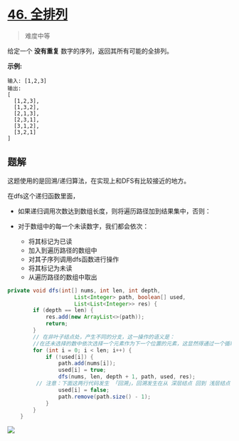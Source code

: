 # [46. 全排列](https://leetcode-cn.com/problems/permutations/)

> 难度中等

给定一个 **没有重复** 数字的序列，返回其所有可能的全排列。

**示例:**

```
输入: [1,2,3]
输出:
[
  [1,2,3],
  [1,3,2],
  [2,1,3],
  [2,3,1],
  [3,1,2],
  [3,2,1]
]
```



## 题解

这题使用的是回溯/递归算法，在实现上和DFS有比较接近的地方。

在dfs这个递归函数里面，

- 如果递归调用次数达到数组长度，则将遍历路径加到结果集中，否则：

- 对于数组中的每一个未读数字，我们都会依次：
  - 将其标记为已读	
  - 加入到遍历路径的数组中
  - 对其子序列调用dfs函数进行操作
  - 将其标记为未读
  - 从遍历路径的数组中取出

```java
private void dfs(int[] nums, int len, int depth,
                     List<Integer> path, boolean[] used,
                     List<List<Integer>> res) {
        if (depth == len) {
            res.add(new ArrayList<>(path));
            return;
        }
        // 在非叶子结点处，产生不同的分支，这一操作的语义是：
        //在还未选择的数中依次选择一个元素作为下一个位置的元素，这显然得通过一个循环实现。
        for (int i = 0; i < len; i++) {
            if (!used[i]) {
                path.add(nums[i]);
                used[i] = true;
                dfs(nums, len, depth + 1, path, used, res);
         // 注意：下面这两行代码发生 「回溯」，回溯发生在从 深层结点 回到 浅层结点 的过程，代码在形式上和递归之前是对称的
                used[i] = false;
                path.remove(path.size() - 1);
            }
        }
    }
```

![](https://pic.leetcode-cn.com/0bf18f9b86a2542d1f6aa8db6cc45475fce5aa329a07ca02a9357c2ead81eec1-image.png)

